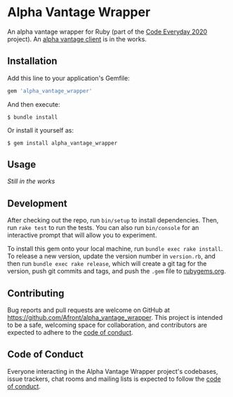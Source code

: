 # Alpha Vantage Wrapper

An alpha vantage wrapper for Ruby (part of the [Code Everyday 2020](https://github.com/Afront/Code-Everyday-2020 "GitHub Repo") project). An [alpha vantage client](https://github.com/Afront/alpha_vantage_client "Client repo") is in the works.


## Installation

Add this line to your application's Gemfile:

```ruby
gem 'alpha_vantage_wrapper'
```

And then execute:

    $ bundle install

Or install it yourself as:

    $ gem install alpha_vantage_wrapper

## Usage

*Still in the works*

## Development

After checking out the repo, run `bin/setup` to install dependencies. Then, run `rake test` to run the tests. You can also run `bin/console` for an interactive prompt that will allow you to experiment.

To install this gem onto your local machine, run `bundle exec rake install`. To release a new version, update the version number in `version.rb`, and then run `bundle exec rake release`, which will create a git tag for the version, push git commits and tags, and push the `.gem` file to [rubygems.org](https://rubygems.org).

## Contributing

Bug reports and pull requests are welcome on GitHub at https://github.com/Afront/alpha_vantage_wrapper. This project is intended to be a safe, welcoming space for collaboration, and contributors are expected to adhere to the [code of conduct](https://github.com/Afront/alpha_vantage_wrapper/blob/master/CODE_OF_CONDUCT.md).


## Code of Conduct

Everyone interacting in the Alpha Vantage Wrapper project's codebases, issue trackers, chat rooms and mailing lists is expected to follow the [code of conduct](https://github.com/Afront/alpha_vantage_wrapper/blob/master/CODE_OF_CONDUCT.md).
